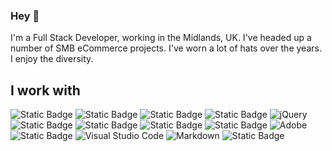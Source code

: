 ### Hey 🖖

I'm a Full Stack Developer, working in the Midlands, UK. I've headed up a number of SMB eCommerce projects. I've worn a lot of hats over the years. I enjoy the diversity.

## I work with
![Static Badge](https://img.shields.io/badge/CSS3-1572B6?style=for-the-badge&logo=css3)
![Static Badge](https://img.shields.io/badge/HTML5-E34F26?style=for-the-badge&logo=html5&logoColor=ffffff)
![Static Badge](https://img.shields.io/badge/PHP-4f5b93?style=for-the-badge&logo=php&logoColor=ffffff)
![Static Badge](https://img.shields.io/badge/javascript-323330?style=for-the-badge&logo=javascript&logoColor=white)
![jQuery](https://img.shields.io/badge/jQuery-0769AD?style=for-the-badge&logo=jquery&logoColor=white)
![Static Badge](https://img.shields.io/badge/laravel-F9322C?style=for-the-badge&logo=laravel&logoColor=ffffff)
![Static Badge](https://img.shields.io/badge/magento-orange?style=for-the-badge&logo=magento&logoColor=ffffff)
![Static Badge](https://img.shields.io/badge/wordpress-1481bd?style=for-the-badge&logo=wordpress&logoColor=ffffff)
![Static Badge](https://img.shields.io/badge/mysql-3E6E93?style=for-the-badge&logo=mysql&logoColor=ffffff)
![Adobe](https://img.shields.io/badge/adobe%20-%23FF0000.svg?&style=for-the-badge&logo=adobe&logoColor=white)
![Static Badge](https://img.shields.io/badge/PHPSTORM-6b57ff?style=for-the-badge&logo=phpstorm&logoColor=ffffff)
![Visual Studio Code](https://img.shields.io/badge/Visual%20Studio%20Code-0078d7.svg?&style=for-the-badge&logo=visual-studio-code&logoColor=white)
![Markdown](https://img.shields.io/badge/Markdown-000000?style=for-the-badge&logo=markdown&logoColor=white)
![Static Badge](https://img.shields.io/badge/ubuntu-e95420?style=for-the-badge&logo=ubuntu&logoColor=white)





<!--
**DigitalStartupUK/digitalstartupuk** is a ✨ _special_ ✨ repository because its `README.md` (this file) appears on your GitHub profile.

Here are some ideas to get you started:

- 🔭 I’m currently working on ...
- 🌱 I’m currently learning ...
- 👯 I’m looking to collaborate on ...
- 🤔 I’m looking for help with ...
- 💬 Ask me about ...
- 📫 How to reach me: ...
- 😄 Pronouns: ...
- ⚡ Fun fact: ...
-->
